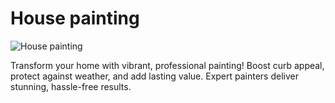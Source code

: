 # House painting
![House painting](/uploads/house-painting.jpg)

Transform your home with vibrant, professional painting! Boost curb appeal, protect against weather, and add lasting value. Expert painters deliver stunning, hassle-free results.
